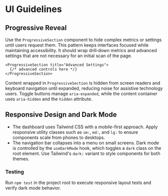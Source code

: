 # UI Guidelines

## Progressive Reveal

Use the `ProgressiveSection` component to hide complex metrics or settings until users request them. This pattern keeps interfaces focused while maintaining accessibility. It should wrap drill‑down metrics and advanced settings that are not necessary for an initial scan of the page.

```tsx
<ProgressiveSection title="Advanced Settings">
  {/* advanced controls here */}
</ProgressiveSection>
```

Content wrapped in `ProgressiveSection` is hidden from screen readers and keyboard navigation until expanded, reducing noise for assistive technology users. Toggle buttons manage `aria-expanded`, while the content container uses `aria-hidden` and the `hidden` attribute.

## Responsive Design and Dark Mode

- The dashboard uses Tailwind CSS with a mobile-first approach. Apply responsive utility classes such as `sm:`, `md:`, and `lg:` to ensure components scale from phones to desktops.
- The navigation bar collapses into a menu on small screens. Dark mode is controlled by the `useDarkMode` hook, which toggles a `dark` class on the root element. Use Tailwind's `dark:` variant to style components for both themes.

### Testing

Run `npm test` in the project root to execute responsive layout tests and verify dark mode behavior.
